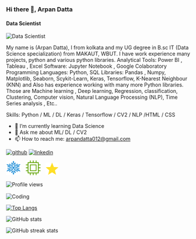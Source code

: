 ### Hi there 👋, Arpan Datta
#### Data Scientist
![Data Scientist](https://media-exp1.licdn.com/dms/image/C4D16AQFxvJ4cY1T8Dg/profile-displaybackgroundimage-shrink_350_1400/0/1651309318172?e=1657756800&v=beta&t=0Xk5tF9Uvs-InE4z8nLc8JRhvzpVv1nax4X7lzNuRd0)

My name is (Arpan Datta), I from kolkata and my UG degree in B.sc IT (Data Science specialization) from MAKAUT, WBUT. I have work experience many projects, python and various python libraries. Analytical Tools: Power BI , Tableau , Excel Software: Jupyter Notebook , Google Colaboratory Programming Languages: Python, SQL Libraries: Pandas , Numpy, Matplotlib, Seaborn, Scykit-Learn, Keras, Tensorflow, K-Nearest Neighbour (KNN) and Also has experience working with many more Python libraries. Those are Machine learning , Deep learning, Regression, classification, Clustering, Computer vision, Natural Language Processing (NLP), Time Series analysis , Etc..

Skills: Python / ML / DL / Keras / Tensorflow / CV2 / NLP /HTML / CSS

- 🌱 I’m currently learning Data Science 
- 💬 Ask me about ML/ DL / CV2 
- 📫 How to reach me:  arpandatta012@gmail.com 


[<img src='https://cdn.jsdelivr.net/npm/simple-icons@3.0.1/icons/github.svg' alt='github' height='40'>](https://github.com/arpandatta11)  [<img src='https://cdn.jsdelivr.net/npm/simple-icons@3.0.1/icons/linkedin.svg' alt='linkedin' height='40'>](https://www.linkedin.com/in/linkedin.com/in/arpan-datta-391311201/)  

<a href='https://archiveprogram.github.com/'><img src='https://raw.githubusercontent.com/acervenky/animated-github-badges/master/assets/acbadge.gif' width='40' height='40'></a> <a href='https://docs.github.com/en/developers'><img src='https://raw.githubusercontent.com/acervenky/animated-github-badges/master/assets/devbadge.gif' width='40' height='40'></a> <a href='https://stars.github.com/'><img src='https://raw.githubusercontent.com/acervenky/animated-github-badges/master/assets/starbadge.gif' width='35' height='35'></a> 

![Profile views](https://gpvc.arturio.dev/arpandatta11)  

<img align="center" alt="Coding" width="400" src="https://cdn.dribbble.com/users/1162077/screenshots/5403918/focus-animation.gif">



[![Top Langs](https://github-readme-stats.vercel.app/api/top-langs/?username=arpandatta11)](https://github.com/anuraghazra/github-readme-stats)

![GitHub stats](https://github-readme-stats.vercel.app/api?username=arpandatta11&show_icons=true)  

![GitHub streak stats](https://github-readme-streak-stats.herokuapp.com/?user=arpandatta11)  

